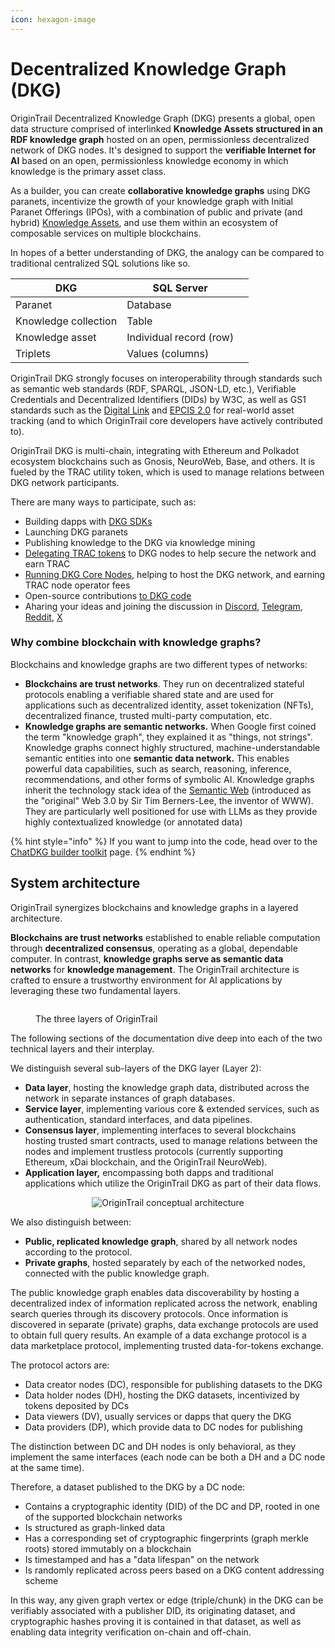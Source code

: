 ```yaml
---
icon: hexagon-image
---
```


# Decentralized Knowle﻿dge Graph (DKG)

OriginTrail Decentralized Knowledge Graph (DKG) presents a global, open data structure comprised of interlinked **Knowledge Assets structured in an RDF knowledge graph** hosted on an open, permissionless decentralized network of DKG nodes. It's designed to support the **verifiable Internet for AI** based on an open, permissionless knowledge economy in which knowledge is the primary asset class.

As a builder, you can create **collaborative knowledge graphs** using DKG paranets, incentivize the growth of your knowledge graph with Initial Paranet Offerings (IPOs), with a combination of public and private (and hybrid) [Knowledge Assets](dkg-key-concepts.md#knowledge-assets), and use them within an ecosystem of composable services on multiple blockchains.

In hopes of a better understanding of DKG, the analogy can be compared to traditional centralized SQL solutions like so.

<table><thead><tr><th>DKG</th><th>SQL Server</th><th data-hidden></th></tr></thead><tbody><tr><td>Paranet</td><td>Database</td><td></td></tr><tr><td>Knowledge collection</td><td>Table</td><td></td></tr><tr><td>Knowledge asset</td><td>Individual record (row)</td><td></td></tr><tr><td>Triplets</td><td>Values (columns)</td><td></td></tr></tbody></table>

OriginTrail DKG strongly focuses on interoperability through standards such as semantic web standards (RDF, SPARQL, JSON-LD, etc.), Verifiable Credentials and Decentralized Identifiers (DIDs) by W3C, as well as GS1 standards such as the [Digital Link](https://www.gs1.org/standards/gs1-digital-link) and [EPCIS 2.0](https://www.gs1au.org/standards/epcis) for real-world asset tracking (and to which OriginTrail core developers have actively contributed to).

OriginTrail DKG is multi-chain, integrating with Ethereum and Polkadot ecosystem blockchains such as Gnosis, NeuroWeb, Base, and others. It is fueled by the TRAC utility token, which is used to manage relations between DKG network participants.&#x20;

There are many ways to participate, such as:

* Building dapps with [DKG SDKs](../build-with-dkg/dkg-sdk/)&#x20;
* Launching DKG paranets
* Publishing knowledge to the DKG via knowledge mining&#x20;
* [Delegating TRAC tokens](../delegated-staking/delegated-staking-introduction/) to DKG nodes to help secure the network and earn TRAC&#x20;
* [Running DKG Core Nodes](../build-with-dkg/dkg-core-node/), helping to host the DKG network, and earning TRAC node operator fees&#x20;
* Open-source contributions [to DKG code](../useful-resources/contribute/)
* Aharing your ideas and joining the discussion in [Discord](https://discord.gg/xCaY7hvNwD), [Telegram](https://t.me/origintrail), [Reddit](https://www.reddit.com/r/OriginTrail/), [X](https://x.com/origin_trail)&#x20;

### Why combine blockchain with knowledge graphs?

Blockchains and knowledge graphs are two different types of networks:

* **Blockchains are trust networks**. They run on decentralized stateful protocols enabling a verifiable shared state and are used for applications such as decentralized identity, asset tokenization (NFTs), decentralized finance, trusted multi-party computation, etc.
* **Knowledge graphs are semantic networks.** When Google first coined the term "knowledge graph", they explained it as "things, not strings". Knowledge graphs connect highly structured, machine-understandable semantic entities into one **semantic data network.** This enables powerful data capabilities, such as search, reasoning, inference, recommendations, and other forms of symbolic AI. Knowledge graphs inherit the technology stack idea of the [Semantic Web](https://en.wikipedia.org/wiki/Semantic_Web) (introduced as the "original" Web 3.0 by Sir Tim Berners-Lee, the inventor of WWW). They are particularly well positioned for use with LLMs as they provide highly contextualized knowledge (or annotated data)

{% hint style="info" %}
If you want to jump into the code, head over to the [ChatDKG builder toolkit](https://docs.origintrail.io/build-with-dkg/chatdkg-builder-toolkit) page.
{% endhint %}

## System architecture

OriginTrail synergizes blockchains and knowledge graphs in a layered architecture.&#x20;

**Blockchains are trust networks** established to enable reliable computation through **decentralized consensus**, operating as a global, dependable computer. In contrast, **knowledge graphs serve as semantic data networks** for **knowledge management**. The OriginTrail architecture is crafted to ensure a trustworthy environment for AI applications by leveraging these two fundamental layers.

<figure><img src="../.gitbook/assets/Screenshot 2024-06-13 at 23.54.29.png" alt=""><figcaption><p>The three layers of OriginTrail</p></figcaption></figure>

The following sections of the documentation dive deep into each of the two technical layers and their interplay.

We distinguish several sub-layers of the DKG layer (Layer 2):

* **Data layer**, hosting the knowledge graph data, distributed across the network in separate instances of graph databases.
* **Service layer**, implementing various core & extended services, such as authentication, standard interfaces, and data pipelines.
* **Consensus layer**, implementing interfaces to several blockchains hosting trusted smart contracts, used to manage relations between the nodes and implement trustless protocols (currently supporting Ethereum, xDai blockchain, and the OriginTrail NeuroWeb).
* **Application layer,** encompassing both dapps and traditional applications which utilize the OriginTrail DKG as part of their data flows.

<div align="center"><img src="../.gitbook/assets/Screenshot 2022-03-30 at 16.46.10.png" alt="OriginTrail conceptual architecture"></div>

We also distinguish between:

* **Public, replicated knowledge graph**, shared by all network nodes according to the protocol.
* **Private graphs**, hosted separately by each of the networked nodes, connected with the public knowledge graph.

The public knowledge graph enables data discoverability by hosting a decentralized index of information replicated across the network, enabling search queries through its discovery protocols. Once information is discovered in separate (private) graphs, data exchange protocols are used to obtain full query results. An example of a data exchange protocol is a data marketplace protocol, implementing trusted data-for-tokens exchange.

The protocol actors are:

* Data creator nodes (DC), responsible for publishing datasets to the DKG
* Data holder nodes (DH), hosting the DKG datasets, incentivized by tokens deposited by DCs
* Data viewers (DV), usually services or dapps that query the DKG
* Data providers (DP), which provide data to DC nodes for publishing

The distinction between DC and DH nodes is only behavioral, as they implement the same interfaces (each node can be both a DH and a DC node at the same time).

Therefore, a dataset published to the DKG by a DC node:

* Contains a cryptographic identity (DID) of the DC and DP, rooted in one of the supported blockchain networks
* Is structured as graph-linked data
* Has a corresponding set of cryptographic fingerprints (graph merkle roots) stored immutably on a blockchain
* Is timestamped and has a "data lifespan" on the network&#x20;
* Is randomly replicated across peers based on a DKG content addressing scheme

In this way, any given graph vertex or edge (triple/chunk) in the DKG can be verifiably associated with a publisher DID, its originating dataset, and cryptographic hashes proving it is contained in that dataset, as well as enabling data integrity verification on-chain and off-chain.&#x20;
